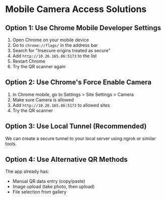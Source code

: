 # Mobile Camera Access Solutions

## Option 1: Use Chrome Mobile Developer Settings
1. Open Chrome on your mobile device
2. Go to `chrome://flags/` in the address bar
3. Search for "Insecure origins treated as secure"
4. Add `http://10.26.165.86:5173` to the list
5. Restart Chrome
6. Try the QR scanner again

## Option 2: Use Chrome's Force Enable Camera
1. In Chrome mobile, go to Settings > Site Settings > Camera
2. Make sure Camera is allowed
3. Add `http://10.26.165.86:5173` to allowed sites
4. Try the QR scanner

## Option 3: Use Local Tunnel (Recommended)
We can create a secure tunnel to your local server using ngrok or similar tools.

## Option 4: Use Alternative QR Methods
The app already has:
- Manual QR data entry (copy/paste)
- Image upload (take photo, then upload)
- File selection from gallery